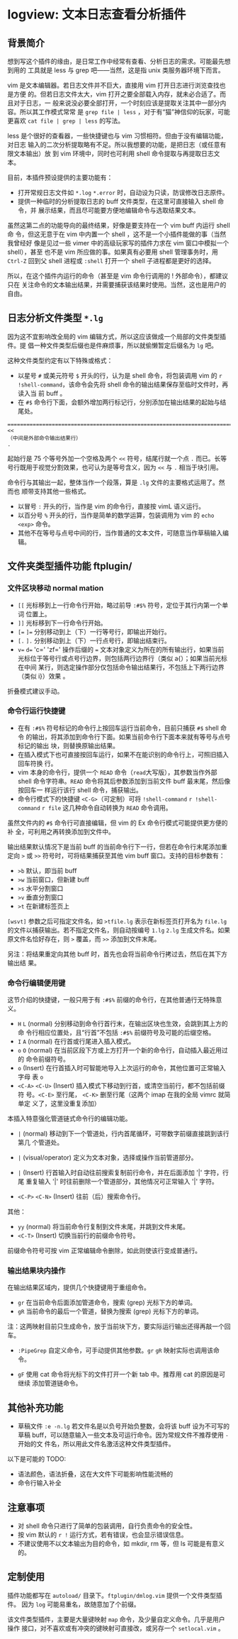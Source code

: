 # logview: 文本日志查看分析插件

## 背景简介

想到写这个插件的缘由，是日常工作中经常有查看、分析日志的需求。可能最先想到用的
工具就是 less 与 grep 吧——当然，这是指 unix 类服务器环境下而言。

vim 是文本编辑器。若日志文件并不巨大，直接用 vim 打开日志进行浏览查找也是方便
的。但若日志文件太大，vim 打开之要全部载入内存，就未必合适了。而且对于日志，一
般来说没必要全部打开，一个时刻应该是提取关注其中一部分内容。所以其工作模式常常
是 `grep file | less` ，对于有“猫”神信仰的玩家，可能更喜欢 `cat file | grep
| less` 的写法。

less 是个很好的查看器，一些快捷键也与 vim 习惯相符。但由于没有编辑功能，对日志
输入的二次分析提取略有不足。所以我想要的功能，是把日志（或任意有限文本输出）放
到 vim 环境中，同时也可利用 shell 命令提取与再提取日志文本。

目前，本插件预设提供的主要功能有：

* 打开常规日志文件如 `*.log` `*.error` 时，自动设为只读，防误修改日志原件。
* 提供一种临时的分析提取日志的 buff 文件类型，在这里可直接输入 shell 命令，并
  展示结果，而且尽可能要方便地编辑命令与选取结果文本。

虽然这第二点的功能导向的最终结果，好像是要支持在一个 vim buff 内运行 shell 命
令，但这无意于在 vim 中内置一个 shell ，这不是一个小插件能做的事（当然我曾经好
像是见过一些 vimer 中的高级玩家写的插件力求在 vim 窗口中模拟一个 shell），甚至
也不是 vim 所应做的事。如果真有必要用 shell 管理事务时，用 `Ctrl-Z` 回到父
shell 进程或 `:shell` 打开一个 shell 子进程都是更好的选择。

所以，在这个插件内运行的命令（甚至是 vim 命令行调用的 ! 外部命令），都建议只在
关注命令的文本输出结果，并需要捕获该结果时使用。当然，这也是用户的自由。

## 日志分析文件类型 `*.lg`

因为这不宜影响改全局的 vim 编辑方式，所以这应该做成一个局部的文件类型插件。提
倡一种文件类型后缀也是件麻烦事，所以就偷懒暂定后缀名为 `lg` 吧。

这种文件类型约定有以下特殊或格式：

* 以星号 `#` 或美元符号 `$` 开头的行，认为是 shell 命令，将包装调用 vim 的 `r
  !shell-command`，该命令会先将 shell 命令的输出结果保存至临时文件时，再读入当
  前 buff 。
* 在 `#$` 命令行下面，会额外增加两行标记行，分别添加在输出结果的起始与结尾处。

```
=========================================================================== <<
（中间是外部命令输出结果行）
.
```

起始行是 75 个等号外加一个空格及两个 `<<` 符号，结尾行就一个点 `.` 而已。长等
号行既用于视觉分割效果，也可认为是等号含义，因为 `<<` 与 `.` 相当于块引用。

命令行与其输出一起，整体当作一个段落，算是 `.lg` 文件的主要格式运用了。然而也
顺带支持其他一些格式。

* 以冒号 `:` 开头的行，当作是 vim 的命令行，直接按 vimL 语义运行。
* 以百分号 `%` 开头的行，当作是简单的数学运算，包装调用为 vim 的 `echo <exp>`
  命令。
* 其他不在等号与点号中间的行，当作普通的文本文件，可随意当作草稿输入编辑。

## 文件夹类型插件功能 ftplugin/

### 文件区块移动 normal mation

* `[[` 光标移到上一行命令行开始，略过前导 `:#$%` 符号，定位于其行内第一个单词
  位置上。
* `]]` 光标移到下一行命令行开始。
* `[=` `]=` 分别移动到上（下）一行等号行，即输出开始行。
* `[.` `].` 分别移动到上（下）一行点号行，即输出结束行。
* `v=` `d=` 'c=' 'zf=' 操作后缀的 `=` 文本对象定义为所在的所有输出行，如果当前
  光标位于等号行或点号行边界，则包括两行边界行（类似 a{）；如果当前光标在中间
  某行，则选定操作部分仅包括命令输出结果行，不包括上下两行边界（类似 i}）效果
  。

折叠模式建议手动。

### 命令行运行快捷键

* 在有 `:#$%` 符号标记的命令行上按回车运行当前命令，目前只捕获 `#$` shell 命令
  的输出，将其添加到命令行下面。如果当前命令行下面本来就有等号与点号标记的输出
  块，则替换原输出结果。
* 在插入模式下也可直接按回车运行，如果不在能识别的命令行上，可照旧插入回车符换
  行。
* vim 本身的命令行，提供一个 `READ` 命令（`read`大写版），其参数当作外部 shell
  命令字符串。`READ` 命令将其后参数添加到当前文件 buff 最末尾，然后像按回车一
  样运行该行 shell 命令，捕获输出。
* 命令行模式下的快捷键 `<C-G>`（可定制）可将 `!shell-command`
  `r !shell-command` `r file` 这几种命令自动转换为 `READ` 命令调用。

虽然文件内的 `#$` 命令行可直接编辑，但 vim 的 Ex 命令行模式可能提供更方便的补
全，可利用之再转换添加到文件中。

输出结果默认情况下是当前 buff 的当前命令行下一行，但若在命令行末尾添加重定向
`>` 或 `>>` 符号时，可将结果捕获至其他 vim buff 窗口。支持的目标参数有：

* `>b` 默认，即当前 buff
* `>w` 当前窗口，但新建 buff
* `>s` 水平分割窗口
* `>v` 垂直分割窗口
* `>t` 在新建标签页上

`[wsvt]` 参数之后可指定文件名，如 `>tfile.lg` 表示在新标签页打开名为 `file.lg`
的文件以捕获输出。若不指定文件名，则自动按编号 `1.lg` `2.lg` 生成文件名。如果
原文件名恰好存在，则 `>` 覆盖，而 `>>` 添加到文件末尾。

另注：将结果重定向其他 buff 时，首先也会将当前命令行拷过去，然后在其下方输出结
果。

### 命令行编辑便用键

这节介绍的快捷键，一般只用于有 `:#$%` 前缀的命令行，在其他普通行无特殊意义。

* `H` `L` (normal) 分别移动到命令行首行末，在输出区块也生效，会跳到其上方的命
  令行相应位置处，且“行首”不包括 `:#$%` 前缀符号及可能的后缀空格。
* `I` `A` (normal) 在行首或行尾进入插入模式。
* `o` `O` (normal) 在当前区段下方或上方打开一个新的命令行，自动插入最近用过的
  命令前缀符号。
* `o` (Insert) 在行首插入时可智能地导入上次运行的命令，其他位置可正常输入字母
  表 `o`
* `<C-A>` `<C-U>` (Insert) 插入模式下移动到行首，或清空当前行，都不包括前缀符
  号。`<C-E>` 至行尾， `<C-K>` 删至行尾（这两个 imap 在我的全局 vimrc 就简单定
  义了，这里没重复添加）

本插入特意强化管道链式命令行的编辑功能。

* `|` (normal) 移动到下一个管道处，行内首尾循环，可带数字前缀直接跳到该行第几
  个管道处。
* `|` (visual/operator) 定义为文本对象，选择或操作当前管道部分。
* `|` (Insert) 行首输入时自动往前搜索复制前行命令，并在后面添加 '|' 字符，行尾
  重复输入 '|' 时往前删除一个管道部分，其他情况可正常输入 '|' 字符。

* `<C-P>` `<C-N>` (Insert) 往前（后）搜索命令行。

其他：

* `yy` (normal) 将当前命令行复制到文件末尾，并跳到文件末尾。
* `<C-T>` (Insert) 切换当前行的前缀命令符号。

前缀命令符号可按 vim 正常编辑命令删除，如此则使该行变成普通行。

### 输出结果块内操作

在输出结果区域内，提供几个快捷键用于重组命令。

* `gr` 在当前命令后面添加管道命令，搜索 (grep) 光标下方的单词。
* `gR` 当前命令的最后一个管道，替换为搜索 (grep) 光标下方的单词。

注：这两映射目前只生成命令，放于当前块下方，要实际运行输出还得再敲一个回车。

* `:PipeGrep` 自定义命令，可手动提供其他参数。`gr` `gR` 映射实际也调用该命令。

* `gF` 使用 cat 命令将光标下的文件打开一个新 tab 中。推荐用 cat 的原因是可继续
  添加管道链命令。

## 其他补充功能

* 草稿文件 `:e -n.lg` 若文件名是以负号开始负整数，会将该 buff 设为不可写的草稿
  buff，可以随意输入一些文本及可运行命令。因为常规文件不推荐使用 `-` 开始的文
  件名，所以用此文件名激活这种文件类型插件。

以下是可能的 TODO:

* 语法颜色，语法折叠，这在大文件下可能影响性能流畅的
* 命令行输入补全

## 注意事项

* 对 shell 命令只进行了简单的包装调用，自行负责命令的安全性。
* 按 vim 默认的 `r !` 运行方式，若有错误，也会显示错误信息。
* 不建议使用不以文本输出为目的命令，如 mkdir, rm 等，但 ls 可能是有意义的。

## 定制使用

插件功能都写在 `autoload/` 目录下。`ftplugin/dmlog.vim` 提供一个文件类型插件。
因为 `log` 可能易重名，故随意加了个前缀。

该文件类型插件，主要是大量键映射 `map` 命令，及少量自定义命令。几乎是用户操作
接口，对不喜欢或有冲突的键映射可直接改，或另存一个 `setlocal.vim` 。
